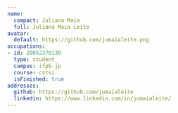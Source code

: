 ```yaml
---
name:
  compact: Juliana Maia
  full: Juliana Maia Leite
avatar:
  default: https://github.com/jumaialeite.png
occupations:
- id: 20052370130
  type: student
  campus: ifpb-jp
  course: cstsi
  isFinished: true
addresses:
  github: https://github.com/jumaialeite
  linkedin: https://www.linkedin.com/in/jumaialeite/
---
```


